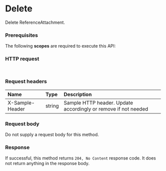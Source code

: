 # Delete

Delete ReferenceAttachment.
### Prerequisites
The following **scopes** are required to execute this API: 
### HTTP request
<!-- { "blockType": "ignored" } -->
```http


```
### Request headers
| Name       | Type | Description|
|:---------------|:--------|:----------|
| X-Sample-Header  | string  | Sample HTTP header. Update accordingly or remove if not needed|

### Request body
Do not supply a request body for this method.


### Response
If successful, this method returns `204, No Content` response code. It does not return anything in the response body.


<!-- uuid: ac415e74-0349-4612-ba10-414907de2f89
2015-10-24 21:49:48 UTC -->
<!-- {
  "type": "#page.annotation",
  "description": "Delete",
  "keywords": "",
  "section": "documentation",
  "tocPath": ""
}-->